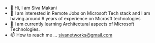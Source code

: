 - 👋 Hi, I am Siva Makani
- 👀 I am interested in Remote Jobs on Microsoft Tech stack and I am having around 9 years of experience on Microsft technologies
- 🌱 I am currently learning Architectural aspects of Microsoft Technologies.
- 📫 How to reach me ... sivanetworks@gmail.com

<!---
sivapradeep/sivapradeep is a ✨ special ✨ repository because its `README.md` (this file) appears on your GitHub profile.
You can click the Preview link to take a look at your changes.
--->
